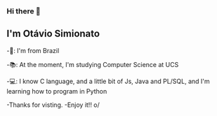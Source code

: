 ### Hi there 👋

## I'm Otávio Simionato

-🏡: I'm from Brazil

-📚: At the moment, I'm studying Computer Science at UCS

-💻: I know C language, and a little bit of Js, Java and PL/SQL, and I'm learning how to program in Python

-Thanks for visting.
-Enjoy it!! o/

